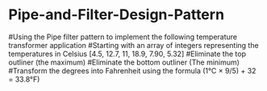 # Pipe-and-Filter-Design-Pattern
#Using the Pipe filter pattern to implement the following temperature transformer application 
#Starting with an array of integers representing the temperatures in Celsius [4.5, 12.7, 11, 18.9,
7.90, 5.32]
#Eliminate the top outliner (the maximum)
#Eliminate the bottom outliner (The minimum)
#Transform the degrees into Fahrenheit using the formula (1°C × 9/5) + 32 = 33.8°F)
